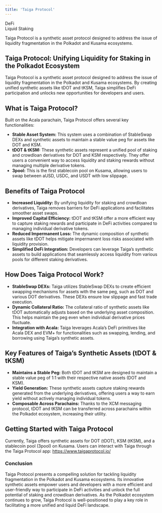 ```yaml
---
title: 'Taiga Protocol'
---
```

DeFi  
 Liquid Staking  

Taiga Protocol is a synthetic asset protocol designed to address the issue of liquidity fragmentation in the Polkadot and Kusama ecosystems.


Taiga Protocol: Unifying Liquidity for Staking in the Polkadot Ecosystem
------------------------------------------------------------------------

Taiga Protocol is a synthetic asset protocol designed to address the issue of liquidity fragmentation in the Polkadot and Kusama ecosystems. By creating unified synthetic assets like tDOT and tKSM, Taiga simplifies DeFi participation and unlocks new opportunities for developers and users.

What is Taiga Protocol?
-----------------------

Built on the Acala parachain, Taiga Protocol offers several key functionalities:

- **Stable Asset System:** This system uses a combination of StableSwap DEXs and synthetic assets to maintain a stable value peg for assets like DOT and KSM.
- **tDOT &amp; tKSM:** These synthetic assets represent a unified pool of staking and crowdloan derivatives for DOT and KSM respectively. They offer users a convenient way to access liquidity and staking rewards without managing multiple derivative tokens.
- **3pool:** This is the first stablecoin pool on Kusama, allowing users to swap between aUSD, USDC, and USDT with low slippage.

Benefits of Taiga Protocol
--------------------------

- **Increased Liquidity:** By unifying liquidity for staking and crowdloan derivatives, Taiga removes barriers for DeFi applications and facilitates smoother asset swaps.
- **Improved Capital Efficiency:** tDOT and tKSM offer a more efficient way to capture staking rewards and participate in DeFi activities compared to managing individual derivative tokens.
- **Reduced Impermanent Loss:** The dynamic composition of synthetic assets like tDOT helps mitigate impermanent loss risks associated with liquidity provision.
- **Simplified DeFi Integration:** Developers can leverage Taiga’s synthetic assets to build applications that seamlessly access liquidity from various pools for different staking derivatives.

How Does Taiga Protocol Work?
-----------------------------

- **StableSwap DEXs:** Taiga utilizes StableSwap DEXs to create efficient swapping mechanisms for assets with the same peg, such as DOT and various DOT derivatives. These DEXs ensure low slippage and fast trade execution.
- **Dynamic Collateral Ratio:** The collateral ratio of synthetic assets like tDOT automatically adjusts based on the underlying asset composition. This helps maintain the peg even when individual derivative prices fluctuate.
- **Integration with Acala:** Taiga leverages Acala’s DeFi primitives like Acala DEX and EVM+ for functionalities such as swapping, lending, and borrowing using Taiga’s synthetic assets.

Key Features of Taiga’s Synthetic Assets (tDOT &amp; tKSM)
----------------------------------------------------------

- **Maintains a Stable Peg:** Both tDOT and tKSM are designed to maintain a stable value peg of 1:1 with their respective native assets (DOT and KSM).
- **Yield Generation:** These synthetic assets capture staking rewards generated from the underlying derivatives, offering users a way to earn yield without actively managing individual tokens.
- **Composable Across Parachains:** Thanks to the XCM messaging protocol, tDOT and tKSM can be transferred across parachains within the Polkadot ecosystem, increasing their utility.

Getting Started with Taiga Protocol
-----------------------------------

Currently, Taiga offers synthetic assets for DOT (tDOT), KSM (tKSM), and a stablecoin pool (3pool) on Kusama. Users can interact with Taiga through the Taiga Protocol app: https://www.taigaprotocol.io/

### Conclusion

Taiga Protocol presents a compelling solution for tackling liquidity fragmentation in the Polkadot and Kusama ecosystems. Its innovative synthetic assets empower users and developers with a more efficient and user-friendly way to participate in DeFi activities and unlock the full potential of staking and crowdloan derivatives. As the Polkadot ecosystem continues to grow, Taiga Protocol is well-positioned to play a key role in facilitating a more unified and liquid DeFi landscape.


